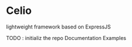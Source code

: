 # Celio
lightweight framework based on ExpressJS

TODO : 
  initializ the repo 
  Documentation
  Examples
